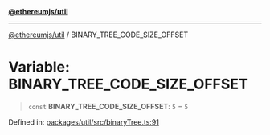 [**@ethereumjs/util**](../README.md)

***

[@ethereumjs/util](../README.md) / BINARY\_TREE\_CODE\_SIZE\_OFFSET

# Variable: BINARY\_TREE\_CODE\_SIZE\_OFFSET

> `const` **BINARY\_TREE\_CODE\_SIZE\_OFFSET**: `5` = `5`

Defined in: [packages/util/src/binaryTree.ts:91](https://github.com/ethereumjs/ethereumjs-monorepo/blob/master/packages/util/src/binaryTree.ts#L91)
